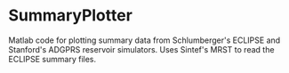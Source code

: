 # SummaryPlotter
Matlab code for plotting summary data from 
Schlumberger's ECLIPSE and Stanford's ADGPRS 
reservoir simulators. Uses Sintef's MRST to 
read the ECLIPSE summary files.
